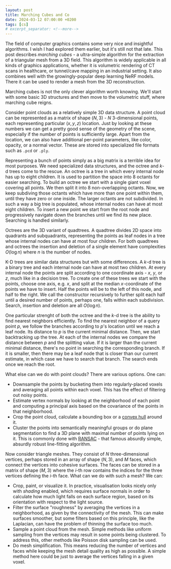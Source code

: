 ```yaml
---
layout: post
title: Marching Cubes and Co
date: 2024-03-12 07:00:00 +0200
tags: [cs]
# excerpt_separator: <!--more-->
---
```


The field of computer graphics contains some very nice and insightful algorithms. I wish I had explored them earlier, but it's still not that late. This post describes *marching cubes* - a ultra-simple algorithm for the extraction of a triangular mesh from a 3D field. This algorithm is widely applicable in all kinds of graphics applications, whether it is volumetric rendering of CT scans in healthcare, or tunnel/cave mapping in an industrial setting. It also combines well with the growingly-popular deep learning NeRF models. There it can be used to render a mesh from the 3D reconstruction.

Marching cubes is not the only clever algorithm worth knowing. We'll start with some basic 3D structures and then move to the volumetric stuff, where marching cube reigns.

Consider point clouds as a relatively simple 3D data structure. A point cloud can be represented as a matrix of shape $(N, 3)$ - $N$ 3-dimensional points, each representing particular $(x, y, z)$ location. Just by looking at these numbers we can get a pretty good sense of the geometry of the scene, especially if the number of points is sufficiently large. Apart from the location, we can also have additional per-point parameters, like color, opacity, or a normal vector. These are stored into specialized file formats such as `.pcd` or `.ply`.

Representing a bunch of points simply as a big matrix is a terrible idea for most purposes. We need specialized data structures, and the octree and $k$-d trees come to the rescue. An octree is a tree in which every internal node has up to eight children. It is used to partition the space into 8 octants for easier searching. To build an octree we start with a single giant voxel covering all points. We then split it into 8 non-overlapping octants. Now, we keep subdiving those octants which have more than one point within them, until they have zero or one inside. The larger octants are not subdivided. In such a way a big tree is populated, whose internal nodes can have at most eight children. To insert a new point we start from the root node and progressively navigate down the branches until we find its new place. Searching is handled similarly.

Octrees are the 3D variant of quadtrees. A quadtree divides 2D space into quadrants and subquadrants, representing the points as leaf nodes in a tree whose internal nodes can have at most four children. For both quadtrees and octrees the insertion and deletion of a single element have complexities $O(\log n)$ where $n$ is the number of nodes. 

K-D trees are similar data structures but with some differences. A $k$-d tree is a binary tree and each internal node can have at most two children. At every internal node the points are split according to one coordinate axis - $x$, $y$, or $z$, much like in a decision tree. To create one of these trees we start with the points, choose one axis, e.g. $x$, and split at the median $x$-coordinate of the points we have to insert. Half the points will be to the left of this node, and half to the right. We call the constructor recursively to further split each half until a desired number of points, perhaps one, falls within each subdivision. Search, insertion and deletion are all $O(\log n)$.

One particular strenght of both the octree and the $k$-d tree is the ability to find nearest neighbors efficiently. To find the nearest neighbor of a query point $p$, we follow the branches according to $p$'s location until we reach a leaf node. Its distance to $p$ is the current minimal distance. Then, we start backtracking up the tree. At each of the internal nodes we compare the distance between $p$ and the splitting value. If it is larger than the current minimal distance, there's no point in searching the corresponding branch. If it is smaller, then there may be a leaf node that is closer than our current estimate, in which case we have to search that branch. The search ends once we reach the root.

What else can we do with point clouds? There are various options. One can:
- Downsample the points by bucketing them into regularly-placed voxels and averaging all points within each voxel. This has the effect of filtering out noisy points.
- Estimate vertex normals by looking at the neighborhood of each point and computing a principal axis based on the covariance of the points in that neighborhood.
- Crop the point cloud, calculate a bounding box or a [convex hull](https://en.wikipedia.org/wiki/Convex_hull) around it.
- Cluster the points into semantically meaningful groups or do plane segmentation to find a 3D plane with maximal number of points lying on it. This is commonly done with [RANSAC](https://en.wikipedia.org/wiki/Random_sample_consensus) - that famous absurdly simple, absurdly robust line-fitting algorithm. 

Now consider triangle meshes. They consist of $N$ three-dimensional vertices, perhaps stored in an array of shape $(N, 3)$, and $M$ faces, which connect the vertices into cohesive surfaces. The faces can be stored in a matrix of shape $(M, 3)$ where the $i$-th row contains the indices for the three vertices defining the $i$-th face. What can we do with such a mesh? We can:
- Crop, paint, or visualize it. In practice, visualisation looks nicely only with *shading* enabled, which requires surface normals in order to calculate how much light falls on each surface region, based on its orientation with respect to the light source.
- Filter the surface "roughness" by averaging the vertices in a neighborhood, as given by the connectivity of the mesh. This can make surfaces smoother, but some filters based on this principle, like the Laplacian, can have the problem of thinning the surface too much.
- Sample a point cloud from the mesh. Simple methods like uniform sampling from the vertices may result in some points being clustered. To address this, other methods like Poisson disk sampling can be used.
- Do mesh simplification. This means reducing the number of vertices and faces while keeping the mesh detail quality as high as possible. A simple method here could be just to average the vertices falling in a given voxel.



 



<!-- The algorithm itself is pretty simple. We are given a volumetric data array of shape $(X, Y, Z)$, with all real numbers.  -->